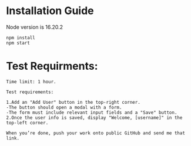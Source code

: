 # Installation Guide
Node version is 16.20.2
```
npm install
npm start
```


# Test Requirments:

```
Time limit: 1 hour.
```

```
Test requirements:

1.Add an "Add User" button in the top-right corner.
-The button should open a modal with a form.
-The form must include relevant input fields and a "Save" button.
2.Once the user info is saved, display "Welcome, [username]" in the top-left corner.

When you’re done, push your work onto public GitHub and send me that link.

```